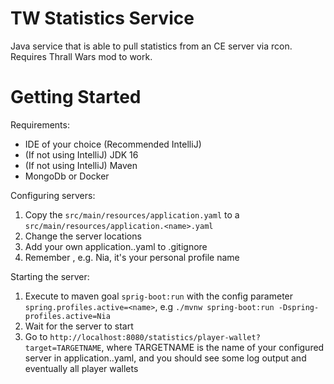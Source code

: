 # TW Statistics Service
Java service that is able to pull statistics from an CE server via rcon. Requires Thrall Wars mod to work.

# Getting Started
Requirements:
* IDE of your choice (Recommended IntelliJ)
* (If not using IntelliJ) JDK 16
* (If not using IntelliJ) Maven
* MongoDb or Docker

Configuring servers:
1. Copy the ``src/main/resources/application.yaml`` to a ``src/main/resources/application.<name>.yaml``
2. Change the server locations
3. Add your own application.<name>.yaml to .gitignore
4. Remember <name>, e.g. Nia, it's your personal profile name

Starting the server:
1. Execute to maven goal ``sprig-boot:run`` with the config parameter ``spring.profiles.active=<name>``, e.g
``./mvnw spring-boot:run -Dspring-profiles.active=Nia``
2. Wait for the server to start
3. Go to ``http://localhost:8080/statistics/player-wallet?target=TARGETNAME``, where TARGETNAME is the name of your configured
server in application.<name>.yaml, and you should see some log output and eventually all player wallets

